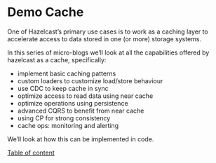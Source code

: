# Demo Cache

One of Hazelcast’s primary use cases is to work as a caching layer to accelerate access to data stored in one (or more) storage systems.

In this series of micro-blogs we’ll look at all the capabilities offered by hazelcast as a cache, specifically:

 - implement basic caching patterns
 - custom loaders to customize load/store behaviour
 - use CDC to keep cache in sync
 - optimize access to read data using near cache
 - optimize operations using persistence
 - advanced CQRS to benefit from near cache
 - using CP for strong consistency
 - cache ops: monitoring and alerting 

We’ll look at how this can be implemented in code.

[Table of content](./TOC.md)
